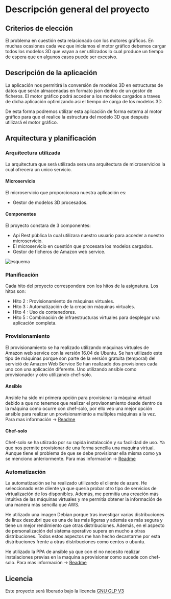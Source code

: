 # Descripción general del proyecto

## Criterios de elección
 El problema en cuestión esta relacionado con los motores gráficos. En muchas ocasiones cada vez
 que iniciamos el motor gráfico debemos cargar todos los modelos 3D que vayan a ser utilizados lo cual
 produce un tiempo de espera que en algunos casos puede ser excesivo.

## Descripción de la aplicación
 La aplicación nos permitirá la conversión de modelos 3D en estructuras de datos que serán almacenadas en formato json dentro de un gestor de ficheros. El motor gráfico podrá acceder a los modelos cargados a traves de dicha aplicación optimizando asi el tiempo
 de carga de los modelos 3D.

 De esta forma podremos utilizar esta aplicación de forma externa al motor gráfico para que el
 realice la estructura del modelo 3D que después utilizará el motor gráfico.

## Arquitectura y planificación

### Arquitectura utilizada
 La arquitectura que será utilizada sera una arquitectura de microservicios la cual ofrecera un unico servicio.

#### Microservicio
 El microservicio que proporcionara nuestra aplicación es:
* Gestor de modelos 3D procesados.

#### Componentes
El proyecto constara de 3 componentes:
* Api Rest pública la cual utilizara nuestro usuario para acceder a nuestro microservicio.
* El microservicio en cuestión que procesara los modelos cargados.
* Gestor de ficheros de Amazon web service.

![esquema](https://user-images.githubusercontent.com/11316534/32897740-aeeb4d96-cae6-11e7-9a81-a0696e63f1b6.png)

### Planificación

Cada hito del proyecto correspondera con los hitos de la asignatura. Los hitos son:
* Hito 2 : Provisionamiento de máquinas virtuales.
* Hito 3 : Automatización de la creación máquinas virtuales.
* Hito 4 : Uso de contenedores.
* Hito 5 : Combinación de infraestructuras virtuales para desplegar una aplicación completa.

### Provisionamiento
El provisionamiento se ha realizado utilizando máquinas virtuales de Amazon web service con la versión 16.04 de Ubuntu. Se han utilizado este tipo de máquinas porque son parte de la versión gratuita (temporal) del servició de Amazon Web Service
Se han realizado dos provisiones cada uno con una aplicación diferente. Uno utilizando ansible como provisionador y otro utilizando chef-solo.

#### Ansible
Ansible ha sido mi primera opción para provisionar la máquina virtual debido a
que no tenemos que realizar el provisonamiento desde dentro de la máquina como ocurre con chef-solo, por ello veo una mejor opción ansible para realizar un provisionamiento a multiples máquinas a la vez. Para mas información -> [Readme](https://github.com/Antoniolm/Master-CC/blob/master/provision/ansible/README.md)

#### Chef-solo
Chef-solo se ha utiizado por su rapida instalacción y su facilidad de uso. Ya que nos permite provisionar de una forma sencilla una maquina virtual. Aunque tiene el problema de que se debe provisionar ella misma como ya se menciono anteriormente.
Para mas información -> [Readme](https://github.com/Antoniolm/Master-CC/blob/master/provision/chef-solo/README.md)

### Automatización
La automatización se ha realizado utilizando el cliente de azure. He seleccionado este cliente ya que quería probar otro tipo de servicios de virtualización de los disponibles. Además, me permitía una creación más intuitiva de las máquinas virtuales y me permitía obtener la información de una manera más sencilla que AWS.

He utilizado una imagen Debian porque tras investigar varias distribuciones de linux descubri que es una de las más ligeras y además es más segura y tiene un mejor rendimiento que otras distribuciones. Además, en el aspecto de personalización del sistema operativo supera en mucho a otras distribuciones. Todos estos aspectos me han hecho decantarme por esta distribuciones frente a otras distribuciones como centos o ubuntu.

 He utilizado la PPA de ansible ya que con el no necesito realizar instalaciones previas en la maquina a provisionar como sucede con chef-solo.
Para mas información -> [Readme](https://github.com/Antoniolm/Master-CC/blob/master/automatizacion/README.md)

## Licencia

  Este proyecto será liberado bajo la licencia [GNU GLP V3](https://github.com/Antoniolm/Master-CC/blob/master/LICENSE)

